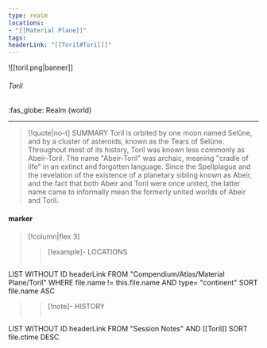 ```yaml
---
type: realm
locations:
- "[[Material Plane]]"
tags:
headerLink: "[[Toril#Toril]]"
---
```


![[toril.png|banner]]
###### Toril
<span class="sub2">:fas_globe:  Realm (world)</span>
___

> [!quote|no-t] SUMMARY
>Toril is orbited by one moon named Selûne, and by a cluster of asteroids, known as the Tears of Selûne. Throughout most of its history, Toril was known less commonly as Abeir-Toril. The name "Abeir-Toril" was archaic, meaning "cradle of life" in an extinct and forgotten language. Since the Spellplague and the revelation of the existence of a planetary sibling known as Abeir, and the fact that both Abeir and Toril were once united, the latter name came to informally mean the formerly united worlds of Abeir and Toril.

#### marker
> [!column|flex 3]
>> [!example]- LOCATIONS
>>```dataview
LIST WITHOUT ID headerLink
FROM "Compendium/Atlas/Material Plane/Toril"
WHERE file.name != this.file.name AND type= "continent"
SORT file.name ASC
>
>> [!note]- HISTORY
>>```dataview
LIST WITHOUT ID headerLink
FROM "Session Notes" AND [[Toril]]
SORT file.ctime DESC